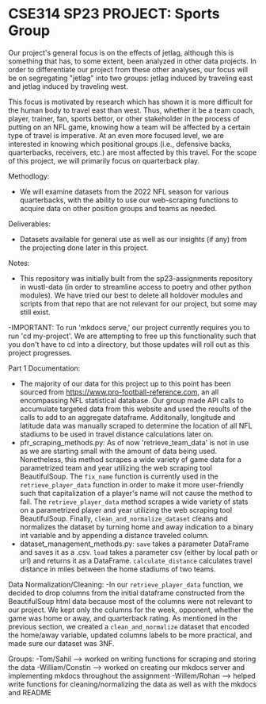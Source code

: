 # CSE314 SP23 PROJECT: Sports Group

Our project's general focus is on the effects of jetlag, although this is something that has, to some extent, been analyzed in other data projects. In order to differentiate our project from these other analyses, our focus will be on segregating "jetlag" into two groups: jetlag induced by traveling east and jetlag induced by traveling west.

This focus is motivated by research which has shown it is more difficult for the human body to travel east than west. Thus, whether it be a team coach, player, trainer, fan, sports bettor, or other stakeholder in the process of putting on an NFL game, knowing how a team will be affected by a certain type of travel is imperative. At an even more focused level, we are interested in knowing which positional groups (i.e., defensive backs, quarterbacks, receivers, etc.) are most affected by this travel. For the scope of this project, we will primarily focus on quarterback play.

Methodlogy:
- We will examine datasets from the 2022 NFL season for various quarterbacks, with the ability to use our web-scraping functions to acquire data on other position groups and teams as needed.

Deliverables:
- Datasets available for general use as well as our insights (if any) from the projecting done later in this project.

Notes:
- This repository was initially built from the sp23-assignments repository in wustl-data (in order to streamline access to poetry and other python modules). We have tried our best to delete all holdover modules and scripts from that repo that are not relevant for our project, but some may still exist.

-IMPORTANT: To run 'mkdocs serve,' our project currently requires you to run 'cd my-project'. We are attempting to free up this functionality such that you don't have to cd into a directory, but those updates will roll out as this project progresses.

Part 1 Documentation: 
- The majority of our data for this project up to this point has been sourced from https://www.pro-football-reference.com, an all encompassing NFL statistical database. Our group made API calls to accumulate targeted data from this website and used the results of the calls to add to an aggregate dataframe. Additonally, longitude and latitude data was manually scraped to determine the location of all NFL stadiums to be used in travel distance calculations later on. 
- pfr_scraping_methods.py: As of now 'retrieve_team_data' is not in use as we are starting small with the amount of data being used. Nonetheless, this method scrapes a wide variety of game data for a parametrized team and year utilizing the web scraping tool BeautifulSoup. The `fix_name` function is currently used in the `retrieve_player_data` function in order to make it more user-friendly such that capitalization of a player's name will not cause the method to fail. The `retrieve_player_data` method scrapes a wide variety of stats on a parametrized player and year utilizing the web scraping tool BeautifulSoup. Finally, `clean_and_normalize_dataset` cleans and normalizes the dataset by turning home and away indication to a binary int variable and by appending a distance traveled column. 
- dataset_management_methods.py: `save` takes a parameter DataFrame and saves it as a .csv. `load` takes a parameter csv (either by local path or url) and returns it as a DataFrame. `calculate_distance` calculates travel distance in miles between the home stadiums of two teams.

Data Normalization/Cleaning:
-In our `retrieve_player_data` function, we decided to drop columns from the initial dataframe constructed from the BeautifulSoup html data because most of the columns were not relevant to our project. We kept only the columns for the week, opponent, whether the game was home or away, and quarterback rating. As mentioned in the previous section, we created a `clean_and_normalize` dataset that encoded the home/away variable, updated columns labels to be more practical, and made sure our dataset was 3NF.

Groups:
-Tom/Sahil --> worked on writing functions for scraping and storing the data
-William/Constin --> worked on creating our mkdocs server and implementing mkdocs throughout the assignment
-Willem/Rohan --> helped write functions for cleaning/normalizing the data as well as with the mkdocs and README

